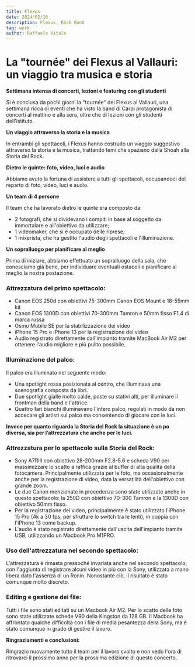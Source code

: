 ```yaml
---
title: Flexus
date: 2024/02/16
description: Flexus, Rock Band
tag: work
author: Raffaele Vitale
---
```


# La "tournée" dei Flexus al Vallauri: un viaggio tra musica e storia

**Settimana intensa di concerti, lezioni e featuring con gli studenti**

Si è conclusa da pochi giorni la "tournée" dei Flexus al Vallauri, una settimana ricca di eventi che ha visto la band di Carpi protagonista di concerti al mattino e alla sera, oltre che di lezioni con gli studenti dell'istituto.

**Un viaggio attraverso la storia e la musica**

In entrambi gli spettacoli, i Flexus hanno costruito un viaggio suggestivo attraverso la storia e la musica, trattando temi che spaziano dalla Shoah alla Storia del Rock.

**Dietro le quinte: foto, video, luci e audio**

Abbiamo avuto la fortuna di assistere a tutti gli spettacoli, occupandoci del reparto di foto, video, luci e audio.

**Un team di 4 persone**

Il team che ha lavorato dietro le quinte era composto da:

- 2 fotografi, che si dividevano i compiti in base al soggetto da immortalare e all'obiettivo da utilizzare;
- 1 videomaker, che si è occupato delle riprese;
- 1 mixerista, che ha gestito l'audio degli spettacoli e l'illuminazione.

**Un sopralluogo per pianificare al meglio**

Prima di iniziare, abbiamo effettuato un sopralluogo della sala, che conosciamo già bene, per individuare eventuali ostacoli e pianificare al meglio la nostra postazione.

### Attrezzatura del primo spettacolo:

- Canon EOS 250d con obiettivi 75-300mm Canon EOS Mount e 18-55mm kit
- Canon EOS 1300D con obiettivi 70-300mm Tamron e 50mm fisso F1.4 di marca russa
- Osmo Mobile SE per la stabilizzazione dei video
- iPhone 15 Pro e iPhone 13 per la registrazione dei video
- Audio registrato direttamente dall'impianto tramite MacBook Air M2 per ottenere l'audio migliore e più pulito possibile.

### Illuminazione del palco:

Il palco era illuminato nel seguente modo:

- Una spotlight rossa posizionata al centro, che illuminava una scenografia composta da libri.
- Due spotlight gialle molto calde, poste su stativi alti, per illuminare il frontman della band e l'attrice.
- Quattro fari bianchi illuminavano l'intero palco, regolati in modo da non accecare gli artisti sul palco ma consentendo di giocare con le luci.

**Invece per quanto riguarda la Storia del Rock la situazione è un po diversa, sia per l’attrezzatura che anche per le luci.**

### Attrezzatura per lo spettacolo sulla Storia del Rock:

- Sony A7RIII con obiettivo 28-200mm F2.8-5.6 e scheda V90 per massimizzare lo scatto a raffica grazie al buffer di alta qualità della fotocamera. Principalmente utilizzata per le foto, ma occasionalmente anche per la registrazione di video, data la versatilità dell'obiettivo con grande zoom.
- Le due Canon menzionate in precedenza sono state utilizzate anche in questo spettacolo: la 250D con obiettivo 70-300 Tamron e la 1300D con obiettivo 50mm fisso.
- Per la registrazione dei video, principalmente è stato utilizzato l'iPhone 15 Pro (4k a 30 fps, per sfruttare lo switch tra le lenti), in coppia con l'iPhone 13 come backup.
- L'audio è stato registrato direttamente dall'uscita dell'impianto tramite USB, utilizzando un Macbook Pro M1PRO.

### Uso dell'attrezzatura nel secondo spettacolo:

L'attrezzatura è rimasta pressoché invariata anche nel secondo spettacolo, con l'aggiunta di registrare alcuni video in più con la Sony, utilizzata a mano libera dato l'assenza di un Ronin. Nonostante ciò, il risultato è stato comunque molto discreto.

### Editing e gestione dei file:

Tutti i file sono stati editati su un Macbook Air M2. Per lo scatto delle foto sono state utilizzate schede V90 della Kingston da 128 GB. Il Macbook ha affrontato qualche difficoltà con i file di media pesantezza della Sony, ma è stato comunque in grado di gestire il lavoro.

**Ringraziamenti e conclusioni:**

Ringrazio nuovamente tutto il team per il lavoro svolto e non vedo l'ora di ritrovarci il prossimo anno per la prossima edizione di questo concerto.
